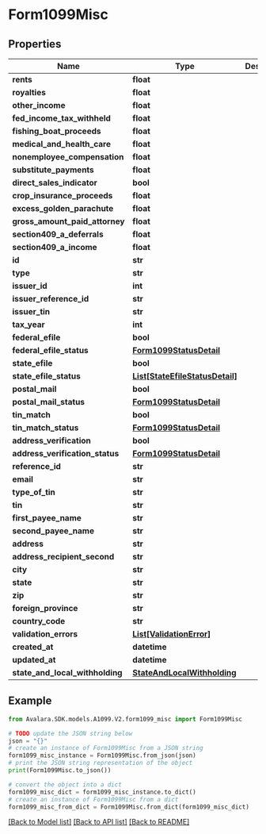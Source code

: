 # Form1099Misc


## Properties

Name | Type | Description | Notes
------------ | ------------- | ------------- | -------------
**rents** | **float** |  | [optional] 
**royalties** | **float** |  | [optional] 
**other_income** | **float** |  | [optional] 
**fed_income_tax_withheld** | **float** |  | [optional] 
**fishing_boat_proceeds** | **float** |  | [optional] 
**medical_and_health_care** | **float** |  | [optional] 
**nonemployee_compensation** | **float** |  | [optional] 
**substitute_payments** | **float** |  | [optional] 
**direct_sales_indicator** | **bool** |  | [optional] 
**crop_insurance_proceeds** | **float** |  | [optional] 
**excess_golden_parachute** | **float** |  | [optional] 
**gross_amount_paid_attorney** | **float** |  | [optional] 
**section409_a_deferrals** | **float** |  | [optional] 
**section409_a_income** | **float** |  | [optional] 
**id** | **str** |  | [optional] 
**type** | **str** |  | [optional] 
**issuer_id** | **int** |  | [optional] 
**issuer_reference_id** | **str** |  | [optional] 
**issuer_tin** | **str** |  | [optional] 
**tax_year** | **int** |  | [optional] 
**federal_efile** | **bool** |  | [optional] 
**federal_efile_status** | [**Form1099StatusDetail**](Form1099StatusDetail.md) |  | [optional] 
**state_efile** | **bool** |  | [optional] 
**state_efile_status** | [**List[StateEfileStatusDetail]**](StateEfileStatusDetail.md) |  | [optional] 
**postal_mail** | **bool** |  | [optional] 
**postal_mail_status** | [**Form1099StatusDetail**](Form1099StatusDetail.md) |  | [optional] 
**tin_match** | **bool** |  | [optional] 
**tin_match_status** | [**Form1099StatusDetail**](Form1099StatusDetail.md) |  | [optional] 
**address_verification** | **bool** |  | [optional] 
**address_verification_status** | [**Form1099StatusDetail**](Form1099StatusDetail.md) |  | [optional] 
**reference_id** | **str** |  | [optional] 
**email** | **str** |  | [optional] 
**type_of_tin** | **str** |  | [optional] 
**tin** | **str** |  | [optional] 
**first_payee_name** | **str** |  | [optional] 
**second_payee_name** | **str** |  | [optional] 
**address** | **str** |  | [optional] 
**address_recipient_second** | **str** |  | [optional] 
**city** | **str** |  | [optional] 
**state** | **str** |  | [optional] 
**zip** | **str** |  | [optional] 
**foreign_province** | **str** |  | [optional] 
**country_code** | **str** |  | [optional] 
**validation_errors** | [**List[ValidationError]**](ValidationError.md) |  | [optional] 
**created_at** | **datetime** |  | [optional] 
**updated_at** | **datetime** |  | [optional] 
**state_and_local_withholding** | [**StateAndLocalWithholding**](StateAndLocalWithholding.md) |  | [optional] 

## Example

```python
from Avalara.SDK.models.A1099.V2.form1099_misc import Form1099Misc

# TODO update the JSON string below
json = "{}"
# create an instance of Form1099Misc from a JSON string
form1099_misc_instance = Form1099Misc.from_json(json)
# print the JSON string representation of the object
print(Form1099Misc.to_json())

# convert the object into a dict
form1099_misc_dict = form1099_misc_instance.to_dict()
# create an instance of Form1099Misc from a dict
form1099_misc_from_dict = Form1099Misc.from_dict(form1099_misc_dict)
```
[[Back to Model list]](../README.md#documentation-for-models) [[Back to API list]](../README.md#documentation-for-api-endpoints) [[Back to README]](../README.md)


